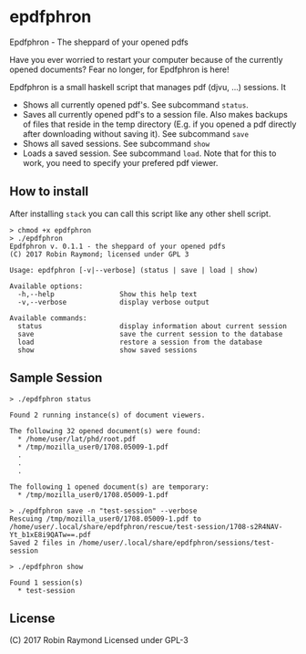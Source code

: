 # epdfphron
Epdfphron - The sheppard of your opened pdfs

Have you ever worried to restart your computer because of the currently opened
documents? Fear no longer, for Epdfphron is here!

Epdfphron is a small haskell script that manages pdf (djvu, ...) sessions. It

 * Shows all currently opened pdf's. See subcommand `status`.
 * Saves all currently opened pdf's to a session file. Also makes backups of
   files that reside in the temp directory (E.g. if you opened a pdf directly
   after downloading without saving it). See subcommand `save`
 * Shows all saved sessions. See subcommand `show`
 * Loads a saved session. See subcommand `load`. Note that for this to work, you
   need to specify your prefered pdf viewer.

## How to install

After installing `stack` you can call this script like any other shell script.

```
> chmod +x epdfphron
> ./epdfphron
Epdfphron v. 0.1.1 - the sheppard of your opened pdfs
(C) 2017 Robin Raymond; licensed under GPL 3

Usage: epdfphron [-v|--verbose] (status | save | load | show)

Available options:
  -h,--help                Show this help text
  -v,--verbose             display verbose output

Available commands:
  status                   display information about current session
  save                     save the current session to the database
  load                     restore a session from the database
  show                     show saved sessions
```

## Sample Session

```
> ./epdfphron status

Found 2 running instance(s) of document viewers.

The following 32 opened document(s) were found:
  * /home/user/lat/phd/root.pdf
  * /tmp/mozilla_user0/1708.05009-1.pdf
  .
  .
  .

The following 1 opened document(s) are temporary:
  * /tmp/mozilla_user0/1708.05009-1.pdf
```

```
> ./epdfphron save -n "test-session" --verbose
Rescuing /tmp/mozilla_user0/1708.05009-1.pdf to
/home/user/.local/share/epdfphron/rescue/test-session/1708-s2R4NAV-Yt_b1xE8i9QATw==.pdf
Saved 2 files in /home/user/.local/share/epdfphron/sessions/test-session
```


```
> ./epdfphron show

Found 1 session(s)
  * test-session
```

## License

(C) 2017 Robin Raymond
Licensed under GPL-3
